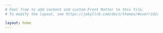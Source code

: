 ```yaml
---
# Feel free to add content and custom Front Matter to this file.
# To modify the layout, see https://jekyllrb.com/docs/themes/#overriding-theme-defaults

layout: home
---
```

<!-- 
<iframe src="https://docs.google.com/presentation/d/e/2PACX-1vTWEnvWTS3G6NdMg-YXYjXibEpF1P1UUMb9ZmxQss9G3Ro98mpO-Fu97QGY-ad8OQzlBqYUg7Jt_8qX/embed?start=false&loop=false&delayms=3000" frameborder="0" width="560" height="315" allowfullscreen="true" mozallowfullscreen="true" webkitallowfullscreen="true"></iframe>

<iframe width="560" height="315" src="https://www.youtube.com/embed/UYEGBVwkH_o?si=uWfadk2QG358zsdn" title="YouTube video player" frameborder="0" allow="accelerometer; autoplay; clipboard-write; encrypted-media; gyroscope; picture-in-picture; web-share" referrerpolicy="strict-origin-when-cross-origin" allowfullscreen></iframe>

<blockquote class="twitter-tweet" data-media-max-width="560"><p lang="ja" dir="ltr">📝240804 ライオンの王子 カラオケ<br><br>DISH// - 🎶猫(cover) <br><br>🦁突然ですが僕は猫を非常に愛しています。<br>　 以上です。<br>　　↑<br>　あまりにも可愛すぎる急なご報告なに？？ <a href="https://t.co/AEMUejiRGk">pic.twitter.com/AEMUejiRGk</a></p>&mdash; ᴍᴏᴏɴɪ (@Shingetsuka) <a href="https://twitter.com/Shingetsuka/status/1820102910958875108?ref_src=twsrc%5Etfw">August 4, 2024</a></blockquote> <script async src="https://platform.twitter.com/widgets.js" charset="utf-8"></script>

<blockquote class="twitter-tweet" data-media-max-width="560"><p lang="ja" dir="ltr">猫 / DISH//<br><br>ーーー 僕はまた、幸せで ーーー<br><br>この曲めちゃくちゃ好きになった<br>なんとあいみょんが作詞作曲だったなんて<br>DISH//さん本当にかっこよかったなあ<a href="https://twitter.com/hashtag/DISH?src=hash&amp;ref_src=twsrc%5Etfw">#DISH</a><a href="https://twitter.com/hashtag/%E5%BC%BE%E3%81%8D%E8%AA%9E%E3%82%8A?src=hash&amp;ref_src=twsrc%5Etfw">#弾き語り</a><a href="https://twitter.com/hashtag/%E3%82%A8%E3%82%AD%E3%82%B5%E3%83%9E?src=hash&amp;ref_src=twsrc%5Etfw">#エキサマ</a> <a href="https://t.co/FykqoqvUEp">pic.twitter.com/FykqoqvUEp</a></p>&mdash; waka (@wk__official) <a href="https://twitter.com/wk__official/status/1029321985287831552?ref_src=twsrc%5Etfw">August 14, 2018</a></blockquote> <script async src="https://platform.twitter.com/widgets.js" charset="utf-8"></script>

<div style="display: flex; justify-content: space-between; align-items: center; flex-wrap: wrap;">
  <div style="flex: 1; padding: 10px;">
    <img src="/imgs/coco_moca.jpg" alt="COCOMOCA" style="width: 100%; height: auto;">
  </div>
  <div style="flex: 1; padding: 10px;">
    <img src="/imgs/cooper.jpg" alt="Cooper" style="width: 100%; height: auto;">
  </div>
  <div style="flex: 1; padding: 10px;">
    <img src="/imgs/cat_yuhua.jpg" alt="丑丑" style="width: 100%; height: auto;">
  </div>
</div> -->